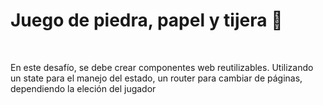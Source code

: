 <h1>Juego de piedra, papel y tijera 🤞</h1>
<br>
<p>En este desafío, se debe crear componentes web reutilizables. Utilizando un state para el manejo del estado, un router para cambiar de páginas, dependiendo la eleción del jugador</p>
<br>
